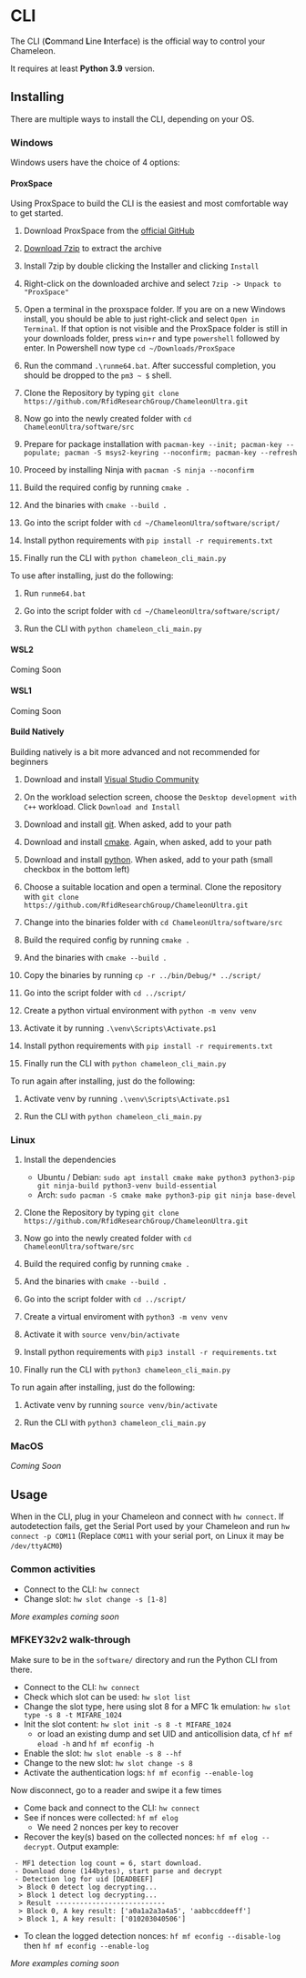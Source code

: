 # CLI

The CLI (**C**ommand **L**ine **I**nterface) is the official way to control your Chameleon.

It requires at least **Python 3.9** version.

## Installing

There are multiple ways to install the CLI, depending on your OS.

### Windows

Windows users have the choice of 4 options:

#### ProxSpace

Using ProxSpace to build the CLI is the easiest and most comfortable way to get started.

1. Download ProxSpace from the [official GitHub](https://github.com/Gator96100/ProxSpace/releases/latest)

2. [Download 7zip](https://www.7-zip.org/) to extract the archive

3. Install 7zip by double clicking the Installer and clicking `Install`

4. Right-click on the downloaded archive and select `7zip -> Unpack to "ProxSpace"`

5. Open a terminal in the proxspace folder. If you are on a new Windows install, you should be able to just right-click and select `Open in Terminal`. If that option is not visible and the ProxSpace folder is still in your downloads folder, press `win+r` and type `powershell` followed by enter. In Powershell now type `cd ~/Downloads/ProxSpace`

6. Run the command `.\runme64.bat`. After successful completion, you should be dropped to the `pm3 ~ $` shell.

7. Clone the Repository by typing `git clone https://github.com/RfidResearchGroup/ChameleonUltra.git`

8. Now go into the newly created folder with `cd ChameleonUltra/software/src`

9. Prepare for package installation with `pacman-key --init; pacman-key --populate; pacman -S msys2-keyring --noconfirm; pacman-key --refresh`

10. Proceed by installing Ninja with `pacman -S ninja --noconfirm`

11. Build the required config by running `cmake .`

12. And the binaries with `cmake --build .`

13. Go into the script folder with `cd ~/ChameleonUltra/software/script/`

14. Install python requirements with `pip install -r requirements.txt`

15. Finally run the CLI with `python chameleon_cli_main.py`

To use after installing, just do the following:

1. Run `runme64.bat`

2. Go into the script folder with `cd ~/ChameleonUltra/software/script/`

3. Run the CLI with `python chameleon_cli_main.py`

#### WSL2

Coming Soon

#### WSL1

Coming Soon

#### Build Natively

Building natively is a bit more advanced and not recommended for beginners

1. Download and install [Visual Studio Community](https://visualstudio.microsoft.com/de/downloads/)

2. On the workload selection screen, choose the `Desktop development with C++` workload. Click `Download and Install`

3. Download and install [git](https://git-scm.com/download). When asked, add to your path

4. Download and install [cmake](https://cmake.org/download/). Again, when asked, add to your path

5. Download and install [python](https://www.python.org/downloads/). When asked, add to your path (small checkbox in the bottom left)

6. Choose a suitable location and open a terminal. Clone the repository with `git clone https://github.com/RfidResearchGroup/ChameleonUltra.git`

7. Change into the binaries folder with `cd ChameleonUltra/software/src`

8. Build the required config by running `cmake .`

9. And the binaries with `cmake --build .`

10. Copy the binaries by running `cp -r ../bin/Debug/* ../script/`

11. Go into the script folder with `cd ../script/`

12. Create a python virtual environment with `python -m venv venv`

13. Activate it by running `.\venv\Scripts\Activate.ps1`

14. Install python requirements with `pip install -r requirements.txt`

15. Finally run the CLI with `python chameleon_cli_main.py`

To run again after installing, just do the following:

1. Activate venv by running `.\venv\Scripts\Activate.ps1`

2. Run the CLI with `python chameleon_cli_main.py`

### Linux

1. Install the dependencies
    - Ubuntu / Debian: `sudo apt install cmake make python3 python3-pip git ninja-build python3-venv build-essential`
    - Arch: `sudo pacman -S cmake make python3-pip git ninja base-devel`

2. Clone the Repository by typing `git clone https://github.com/RfidResearchGroup/ChameleonUltra.git`

3. Now go into the newly created folder with `cd ChameleonUltra/software/src`

4. Build the required config by running `cmake .`

5. And the binaries with `cmake --build .`

6. Go into the script folder with `cd ../script/`

7. Create a virtual enviroment with `python3 -m venv venv`

8. Activate it with `source venv/bin/activate`

9. Install python requirements with `pip3 install -r requirements.txt`

10. Finally run the CLI with `python3 chameleon_cli_main.py`

To run again after installing, just do the following:

1. Activate venv by running `source venv/bin/activate`

2. Run the CLI with `python3 chameleon_cli_main.py`

### MacOS

*Coming Soon*

## Usage

When in the CLI, plug in your Chameleon and connect with `hw connect`. If autodetection fails, get the Serial Port used by your Chameleon and run `hw connect -p COM11` (Replace `COM11` with your serial port, on Linux it may be `/dev/ttyACM0`)

### Common activities

- Connect to the CLI: `hw connect`
- Change slot: `hw slot change -s [1-8]`

*More examples coming soon*

### MFKEY32v2 walk-through
Make sure to be in the `software/` directory and run the Python CLI from there.

- Connect to the CLI: `hw connect`
- Check which slot can be used: `hw slot list`
- Change the slot type, here using slot 8 for a MFC 1k emulation: `hw slot type -s 8 -t MIFARE_1024`
- Init the slot content: `hw slot init -s 8 -t MIFARE_1024`
  - or load an existing dump and set UID and anticollision data, cf `hf mf eload -h` and `hf mf econfig -h`
- Enable the slot: `hw slot enable -s 8 --hf`
- Change to the new slot: `hw slot change -s 8`
- Activate the authentication logs: `hf mf econfig --enable-log`

Now disconnect, go to a reader and swipe it a few times

- Come back and connect to the CLI: `hw connect`
- See if nonces were collected: `hf mf elog`
  - We need 2 nonces per key to recover
- Recover the key(s) based on the collected nonces: `hf mf elog --decrypt`.
  Output example:
```
 - MF1 detection log count = 6, start download.
 - Download done (144bytes), start parse and decrypt
 - Detection log for uid [DEADBEEF]
  > Block 0 detect log decrypting...
  > Block 1 detect log decrypting...
  > Result ---------------------------
  > Block 0, A key result: ['a0a1a2a3a4a5', 'aabbccddeeff']
  > Block 1, A key result: ['010203040506']

```

- To clean the logged detection nonces: `hf mf econfig --disable-log` then `hf mf econfig --enable-log`



*More examples coming soon*
